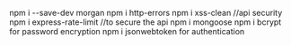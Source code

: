 npm i --save-dev morgan
npm i http-errors
npm i xss-clean //api security
npm i express-rate-limit //to secure the api
npm i mongoose
npm i bcrypt for password encryption
npm i jsonwebtoken for authentication
